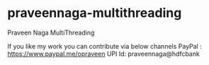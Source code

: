 # praveennaga-multithreading
 Praveen Naga MultiThreading


If you like my work you can contribute via below channels
PayPal : https://www.paypal.me/opraveen 
UPI Id: praveennaga@hdfcbank
